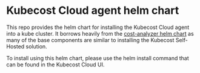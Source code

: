 # Kubecost Cloud agent helm chart

This repo provides the helm chart for installing the Kubecost Cloud agent into a kube cluster.
It borrows heavily from the [cost-analyzer helm chart](https://github.com/kubecost/cost-analyzer-helm-chart)
as many of the base components are similar to installing the Kubecost Self-Hosted solution.

To install using this helm chart, please use the helm install command that can be found in
the Kubecost Cloud UI.
